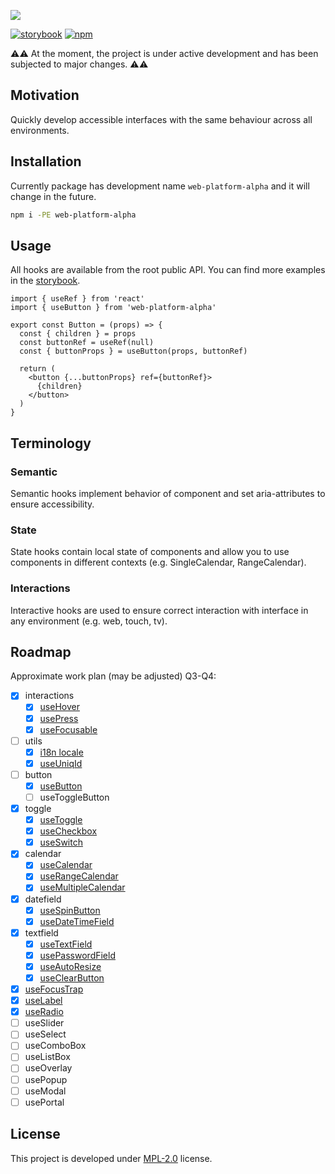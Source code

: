 ![](https://user-images.githubusercontent.com/2104054/195824317-386bfa03-986b-4290-a091-dc003d9a30e2.png)

[![storybook](https://img.shields.io/badge/storybook-000?style=flat-square)][storybook] [![npm](https://img.shields.io/npm/v/web-platform-alpha.svg?style=flat-square&labelColor=111)][npm]

⚠️⚠️ At the moment, the project is under active development and has been subjected to major changes. ⚠️⚠️

## Motivation

Quickly develop accessible interfaces with the same behaviour across all environments.

## Installation

Currently package has development name `web-platform-alpha` and it will change in the future.

```sh
npm i -PE web-platform-alpha
```

## Usage

All hooks are available from the root public API. You can find more examples in the [storybook][storybook].

```tsx
import { useRef } from 'react'
import { useButton } from 'web-platform-alpha'

export const Button = (props) => {
  const { children } = props
  const buttonRef = useRef(null)
  const { buttonProps } = useButton(props, buttonRef)

  return (
    <button {...buttonProps} ref={buttonRef}>
      {children}
    </button>
  )
}
```

## Terminology

### Semantic

Semantic hooks implement behavior of component and set aria-attributes to ensure accessibility.

### State

State hooks contain local state of components and allow you to use components in different contexts (e.g. SingleCalendar, RangeCalendar).

### Interactions

Interactive hooks are used to ensure correct interaction with interface in any environment (e.g. web, touch, tv).

## Roadmap

Approximate work plan (may be adjusted) Q3-Q4:

- [x] interactions
  - [x] [useHover](./src/interactions/hover/useHover.ts)
  - [x] [usePress](./src/interactions/press/usePress.ts)
  - [x] [useFocusable](./src/interactions/focusable/useFocusable.ts)
- [ ] utils
  - [x] [i18n locale](./src/libs/i18n/useLocale.ts)
  - [x] [useUniqId](./src/libs/uniq-id/useUniqId.ts)
- [ ] button
  - [x] [useButton](./src/semantic/button/useButton.ts)
  - [ ] useToggleButton
- [x] toggle
  - [x] [useToggle](./src/semantic/toggle/useToggle.ts)
  - [x] [useCheckbox](./src/semantic/checkbox/useCheckbox.ts)
  - [x] [useSwitch](./src/semantic/switch/useSwitch.ts)
- [x] calendar
  - [x] [useCalendar](./src/semantic/calendar/useSingleCalendarState.ts)
  - [x] [useRangeCalendar](./src/semantic/calendar/useRangeCalendarState.ts)
  - [x] [useMultipleCalendar](./src/semantic/calendar/useMultipleCalendarState.ts)
- [x] datefield
  - [x] [useSpinButton](./src/semantic/spinbutton/useSpinButton.ts)
  - [x] [useDateTimeField](./src/semantic/datetimefield/useDateTimeField.ts)
- [x] textfield
  - [x] [useTextField](./src/semantic/textfield/useTextField.ts)
  - [x] [usePasswordField](./src/semantic/textfield/usePasswordField.ts)
  - [x] [useAutoResize](./src/semantic/textfield/useAutoResize.ts)
  - [x] [useClearButton](./src/semantic/textfield/useClearButton.ts)
- [x] [useFocusTrap](./src/libs/focus-trap/useFocusTrap.ts)
- [x] [useLabel](./src/semantic/label/useLabel.ts)
- [x] [useRadio](./src/semantic/radio/useRadio.ts)
- [ ] useSlider
- [ ] useSelect
- [ ] useComboBox
- [ ] useListBox
- [ ] useOverlay
- [ ] usePopup
- [ ] useModal
- [ ] usePortal

[npm]: https://www.npmjs.com/package/web-platform-alpha
[storybook]: https://web-platform.netlify.app

## License

This project is developed under [MPL-2.0](./LICENSE) license.
